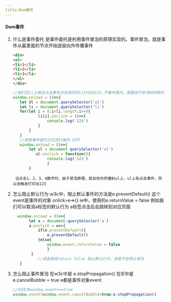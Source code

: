 ```yaml
---
title:Dom事件
---
```

#### Dom事件
1. 什么是事件委托
   是事件委托是利用事件冒泡的原理实现的。事件冒泡，就是事件从最里面的节点开始逐层向外传播事件
    ```html
   <div>
   <ul>
   <li>1</li>
   <li>2</li>
   <li>3</li>
   </ul>
   </div>
    ```
    ```javascript
    //我们在li上绑定点击事件点击响应的li打印出123,不事件委托，需要进行多次DOM操作，分别在li上绑定事件
    window.onload = ()=>{
       let Ul = document.querySelector('ul')
       let li = document.querySelector('li')
       for(let i = 0;i<li.length;i++){
               li[i].onclick = ()=>{
                   console.log('123')
               }
           }
       }
       //使用事件委托方式进行操作,打印
       window.onload = ()=>{
           let ul = document.querySelector('ul')
              ul.onclick = function(){
                   console.log('123')
                   }   
           }
    ```
        当点击1，2，3，4数字时，由于冒泡原理，就会向外传播到ul上，ul上有点击事件，所以会触发打印出123
2. 怎么阻止默认行为
    w3c中，阻止默认事件的方法是e.preventDefault() 这个event是事件的对象 onlick=e=>{}
    ie中，使用的e.returnValue = false
    例如我们可以取消a标签的默认行为 a标签点击后会跳转到对应页面
    ```javascript
      window.onload = ()=>{
           let a = document.querySelector('a')
           a.onclick = e=>{
               if(e.preventDefault){
                   e.preventDefault()
               }else{
                   window.event.returnValue = false
                   }   
            }
               //或者使用return false 阻止默认行为，但是不会停止冒泡
       }
    ```
     
3. 怎么阻止事件冒泡
   在w3c中是 e.stopPropagation()
   在IE中是 e.cancelBubble = true
   e都是事件对象event
    ```javascript
   //在IE中window.event===true
    window.event?window.event.cancelBubble=true:e.stopPropagation()
    ```